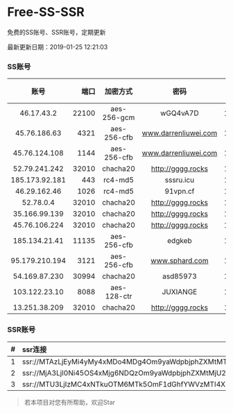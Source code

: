 # Free-SS-SSR

免费的SS账号、SSR账号，定期更新

最新更新日期：2019-01-25 12:21:03 

### SS账号

|账号|端口|加密方式|密码|更新时间|国家|
|:-----:|-----:|:----:|:----:|:----:|:----:|
|46.17.43.2|22100|aes-256-gcm|wGQ4vA7D|12:17:13|RU|
|45.76.186.63|4321|aes-256-cfb|www.darrenliuwei.com|12:17:14|SG|
|45.76.124.108|1144|aes-256-cfb|www.darrenliuwei.com|12:17:06|AU|
|52.79.241.242|32010|chacha20|http://gggg.rocks|12:17:18|KR|
|185.173.92.181|443|rc4-md5|sssru.icu|12:17:16|RU|
|46.29.162.46|1026|rc4-md5|91vpn.cf|12:17:24|RU|
|52.78.0.4|32010|chacha20|http://gggg.rocks|12:17:13|KR|
|35.166.99.139|32010|chacha20|http://gggg.rocks|12:17:14|US|
|45.76.106.224|32010|chacha20|http://gggg.rocks|12:17:13|JP|
|185.134.21.41|11135|aes-256-cfb|edgkeb|12:17:13|GB|
|95.179.210.194|3121|aes-256-cfb|www.sphard.com|12:17:13|FR|
|54.169.87.230|30994|chacha20|asd85973|12:17:13|SG|
|103.122.23.10|8088|aes-128-ctr|JUXIANGE|12:17:12|US|
|13.251.38.209|32010|chacha20|http://gggg.rocks|12:17:16|SG|


### SSR账号

|#|ssr连接|
|:-----|:-----|
|1|ssr://MTAzLjEyMi4yMy4xMDo4MDg4Om9yaWdpbjphZXMtMTI4LWN0cjpwbGFpbjpTbFZZU1VGT1IwVS8_cmVtYXJrcz1VMU5TVkU5UFRGOU9iMlJsT3VTNm11V2txdVdjc09XTXVpQSZncm91cD1WMWRYTGxOVFVsTlVUMDlNTGtOUFRR|
|2|ssr://MjA3LjI0Ni45OS4xMjg6NDQzOm9yaWdpbjphZXMtMjU2LWNmYjpwbGFpbjpTbWxoZVc5MU1USXovP3JlbWFya3M9VTFOU1ZFOVBURjlPYjJSbE91ZS1qdVdidlNEbGlxRGxpS25ucG9fbHNMemt1cHJsdDU3bXRKdm1uWW5ubjdaMmRXeDBjdWFWc09hTnJ1UzRyZVdfZ3cmZ3JvdXA9VjFkWExsTlRVbE5VVDA5TUxrTlBUUQ|
|3|ssr://MTU3LjIzMC4xNTkuOTM6MTk5OmF1dGhfYWVzMTI4X21kNTphZXMtMTI4LWN0cjpwbGFpbjpORE01TkRNNE5EVS8_cmVtYXJrcz1VMU5TVkU5UFRGOU9iMlJsT3VlLWp1V2J2U0EmZ3JvdXA9VjFkWExsTlRVbE5VVDA5TUxrTlBUUQ|


> 若本项目对您有所帮助，欢迎Star